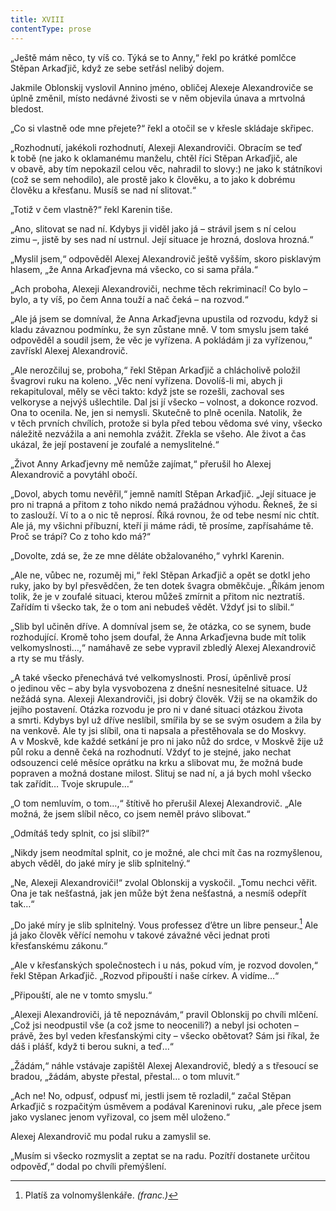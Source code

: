 ```yaml
---
title: XVIII
contentType: prose
---
```


„Ještě mám něco, ty víš co. Týká se to Anny,“ řekl po krátké pomlčce Stěpan Arkaďjič, když ze sebe setřásl nelibý dojem.

Jakmile Oblonskij vyslovil Annino jméno, obličej Alexeje Alexandroviče se úplně změnil, místo nedávné živosti se v něm objevila únava a mrtvolná bledost.

„Co si vlastně ode mne přejete?“ řekl a otočil se v křesle skládaje skřipec.

„Rozhodnutí, jakékoli rozhodnutí, Alexeji Alexandroviči. Obracím se teď k tobě (ne jako k oklamanému manželu, chtěl říci Stěpan Arkaďjič, ale v obavě, aby tím nepokazil celou věc, nahradil to slovy:) ne jako k státníkovi (což se sem nehodilo), ale prostě jako k člověku, a to jako k dobrému člověku a křesťanu. Musíš se nad ní slitovat.“

„Totiž v čem vlastně?“ řekl Karenin tiše.

„Ano, slitovat se nad ní. Kdybys ji viděl jako já – strávil jsem s ní celou zimu –, jistě by ses nad ní ustrnul. Její situace je hrozná, doslova hrozná.“

„Myslil jsem,“ odpověděl Alexej Alexandrovič ještě vyšším, skoro pisklavým hlasem, „že Anna Arkaďjevna má všecko, co si sama přála.“

„Ach proboha, Alexeji Alexandroviči, nechme těch rekriminací! Co bylo – bylo, a ty víš, po čem Anna touží a nač čeká – na rozvod.“

„Ale já jsem se domníval, že Anna Arkaďjevna upustila od rozvodu, když si kladu závaznou podmínku, že syn zůstane mně. V tom smyslu jsem také odpověděl a soudil jsem, že věc je vyřízena. A pokládám ji za vyřízenou,“ zavřískl Alexej Alexandrovič.

„Ale nerozčiluj se, proboha,“ řekl Stěpan Arkaďjič a chlácholivě položil švagrovi ruku na koleno. „Věc není vyřízena. Dovolíš-li mi, abych ji rekapituloval, měly se věci takto: když jste se rozešli, zachoval ses velkoryse a nejvýš ušlechtile. Dal jsi jí všecko – volnost, a dokonce rozvod. Ona to ocenila. Ne, jen si nemysli. Skutečně to plně ocenila. Natolik, že v těch prvních chvílích, protože si byla před tebou vědoma své viny, všecko náležitě nezvážila a ani nemohla zvážit. Zřekla se všeho. Ale život a čas ukázal, že její postavení je zoufalé a nemyslitelné.“

„Život Anny Arkaďjevny mě nemůže zajímat,“ přerušil ho Alexej Alexandrovič a povytáhl obočí.

„Dovol, abych tomu nevěřil,“ jemně namítl Stěpan Arkaďjič. „Její situace je pro ni trapná a přitom z toho nikdo nemá pražádnou výhodu. Řekneš, že si to zaslouží. Ví to a o nic tě neprosí. Říká rovnou, že od tebe nesmí nic chtít. Ale já, my všichni příbuzní, kteří ji máme rádi, tě prosíme, zapřísaháme tě. Proč se trápí? Co z toho kdo má?“

„Dovolte, zdá se, že ze mne děláte obžalovaného,“ vyhrkl Karenin.

„Ale ne, vůbec ne, rozuměj mi,“ řekl Stěpan Arkaďjič a opět se dotkl jeho ruky, jako by byl přesvědčen, že ten dotek švagra obměkčuje. „Říkám jenom tolik, že je v zoufalé situaci, kterou můžeš zmírnit a přitom nic neztratíš. Zařídím ti všecko tak, že o tom ani nebudeš vědět. Vždyť jsi to slíbil.“

„Slib byl učiněn dříve. A domníval jsem se, že otázka, co se synem, bude rozhodující. Kromě toho jsem doufal, že Anna Arkaďjevna bude mít tolik velkomyslnosti…,“ namáhavě ze sebe vypravil zbledlý Alexej Alexandrovič a rty se mu třásly.

„A také všecko přenechává tvé velkomyslnosti. Prosí, úpěnlivě prosí o jedinou věc – aby byla vysvobozena z dnešní nesnesitelné situace. Už nežádá syna. Alexeji Alexandroviči, jsi dobrý člověk. Vžij se na okamžik do jejího postavení. Otázka rozvodu je pro ni v dané situaci otázkou života a smrti. Kdybys byl už dříve neslíbil, smířila by se se svým osudem a žila by na venkově. Ale ty jsi slíbil, ona ti napsala a přestěhovala se do Moskvy. A v Moskvě, kde každé setkání je pro ni jako nůž do srdce, v Moskvě žije už půl roku a denně čeká na rozhodnutí. Vždyť to je stejné, jako nechat odsouzenci celé měsíce oprátku na krku a slibovat mu, že možná bude popraven a možná dostane milost. Slituj se nad ní, a já bych mohl všecko tak zařídit… Tvoje skrupule…“

„O tom nemluvím, o tom…,“ štítivě ho přerušil Alexej Alexandrovič. „Ale možná, že jsem slíbil něco, co jsem neměl právo slibovat.“

„Odmítáš tedy splnit, co jsi slíbil?“

„Nikdy jsem neodmítal splnit, co je možné, ale chci mít čas na rozmyšlenou, abych věděl, do jaké míry je slib splnitelný.“

„Ne, Alexeji Alexandroviči!“ zvolal Oblonskij a vyskočil. „Tomu nechci věřit. Ona je tak nešťastná, jak jen může být žena nešťastná, a nesmíš odepřít tak…“

„Do jaké míry je slib splnitelný. Vous professez d’être un libre penseur.[^49] Ale já jako člověk věřící nemohu v takové závažné věci jednat proti křesťanskému zákonu.“

„Ale v křesťanských společnostech i u nás, pokud vím, je rozvod dovolen,“ řekl Stěpan Arkaďjič. „Rozvod připouští i naše církev. A vidíme…“

„Připouští, ale ne v tomto smyslu.“

„Alexeji Alexandroviči, já tě nepoznávám,“ pravil Oblonskij po chvíli mlčení. „Což jsi neodpustil vše (a což jsme to neocenili?) a nebyl jsi ochoten – právě, žes byl veden křesťanskými city – všecko obětovat? Sám jsi říkal, že dáš i plášť, když ti berou sukni, a teď…“

„Žádám,“ náhle vstávaje zapištěl Alexej Alexandrovič, bledý a s třesoucí se bradou, „žádám, abyste přestal, přestal… o tom mluvit.“

„Ach ne! No, odpusť, odpusť mi, jestli jsem tě rozladil,“ začal Stěpan Arkaďjič s rozpačitým úsměvem a podával Kareninovi ruku, „ale přece jsem jako vyslanec jenom vyřizoval, co jsem měl uloženo.“

Alexej Alexandrovič mu podal ruku a zamyslil se.

„Musím si všecko rozmyslit a zeptat se na radu. Pozítří dostanete určitou odpověď,“ dodal po chvíli přemýšlení.

  

[^49]: Platíš za volnomyšlenkáře. _(franc.)_
